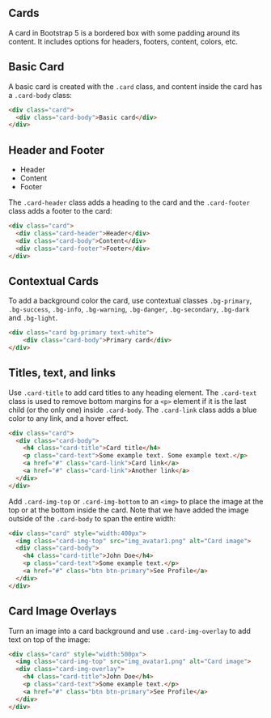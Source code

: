 ## Cards

A card in Bootstrap 5 is a bordered box with some padding around its content. It includes options for headers, footers, content, colors, etc.

## Basic Card

A basic card is created with the `.card` class, and content inside the card has a `.card-body` class:
```html
<div class="card">
  <div class="card-body">Basic card</div>
</div>
```

## Header and Footer

- Header
- Content
- Footer

The `.card-header` class adds a heading to the card and the `.card-footer` class adds a footer to the card:
```html
<div class="card">
  <div class="card-header">Header</div>
  <div class="card-body">Content</div>
  <div class="card-footer">Footer</div>
</div>
```

## Contextual Cards

To add a background color the card, use contextual classes `.bg-primary`, `.bg-success`, `.bg-info`, `.bg-warning`, `.bg-danger`, `.bg-secondary`, `.bg-dark` and `.bg-light`.
```html
<div class="card bg-primary text-white">
    <div class="card-body">Primary card</div>
</div>
```

## Titles, text, and links

Use `.card-title` to add card titles to any heading element. The `.card-text` class is used to remove bottom margins for a `<p>` element if it is the last child (or the only one) inside `.card-body`. The `.card-link` class adds a blue color to any link, and a hover effect.
```html
<div class="card">
  <div class="card-body">
    <h4 class="card-title">Card title</h4>
    <p class="card-text">Some example text. Some example text.</p>
    <a href="#" class="card-link">Card link</a>
    <a href="#" class="card-link">Another link</a>
  </div>
</div>
```

Add `.card-img-top` or `.card-img-bottom` to an `<img>` to place the image at the top or at the bottom inside the card. Note that we have added the image outside of the `.card-body` to span the entire width:
```html
<div class="card" style="width:400px">
  <img class="card-img-top" src="img_avatar1.png" alt="Card image">
  <div class="card-body">
    <h4 class="card-title">John Doe</h4>
    <p class="card-text">Some example text.</p>
    <a href="#" class="btn btn-primary">See Profile</a>
  </div>
</div>
```

## Card Image Overlays
Turn an image into a card background and use `.card-img-overlay` to add text on top of the image:
```html
<div class="card" style="width:500px">
  <img class="card-img-top" src="img_avatar1.png" alt="Card image">
  <div class="card-img-overlay">
    <h4 class="card-title">John Doe</h4>
    <p class="card-text">Some example text.</p>
    <a href="#" class="btn btn-primary">See Profile</a>
  </div>
</div>
```


